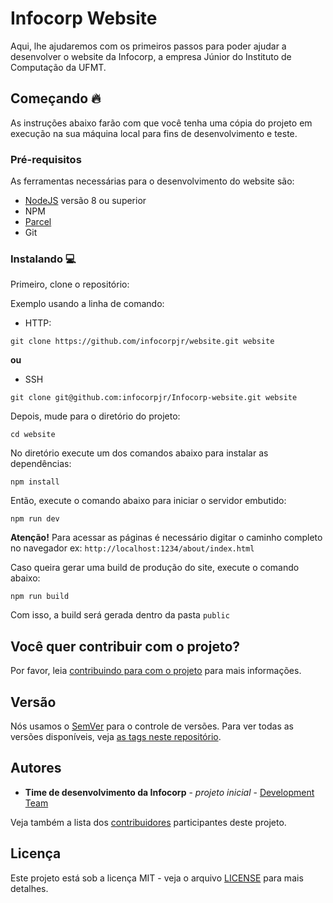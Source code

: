 # Infocorp Website

Aqui, lhe ajudaremos com os primeiros passos para poder ajudar a desenvolver o website da Infocorp, a empresa Júnior do Instituto de Computação da UFMT.

## Começando 🔥

As instruções abaixo farão com que você tenha uma cópia do projeto em execução na sua máquina local para fins de desenvolvimento e teste.

### Pré-requisitos

As ferramentas necessárias para o desenvolvimento do website são:

* [NodeJS](https://nodejs.org/en/) versão 8 ou superior
* NPM
* [Parcel](https://parceljs.org/getting_started.html)
* Git

### Instalando :computer:

Primeiro, clone o repositório:

Exemplo usando a linha de comando:

* HTTP:
```
git clone https://github.com/infocorpjr/website.git website
```
**ou**

* SSH
```
git clone git@github.com:infocorpjr/Infocorp-website.git website
```

Depois, mude para o diretório do projeto:
```
cd website
```

No diretório execute um dos comandos abaixo para instalar as dependências:
```
npm install
```

Então, execute o comando abaixo para iniciar o servidor embutido:
```
npm run dev
```

**Atenção!** Para acessar as páginas é necessário digitar o caminho completo no navegador ex: `http://localhost:1234/about/index.html`


Caso queira gerar uma build de produção do site, execute o comando abaixo:
```
npm run build
```
Com isso, a build será gerada dentro da pasta `public`

## Você quer contribuir com o projeto?

Por favor, leia [contribuindo para com o projeto](CONTRIBUTING.md) para mais informações.

## Versão

Nós usamos o [SemVer](http://semver.org/) para o controle de versões. Para ver todas as versões disponíveis, veja [as tags neste repositório](https://github.com/infocorpjr/Infocorp-website/tags).

## Autores

* **Time de desenvolvimento da Infocorp** - *projeto inicial* - [Development Team](https://dev.infocorpjr.com/)

Veja também a lista dos [contribuidores](https://github.com/infocorpjr/Infocorp-website/graphs/contributors) participantes deste projeto.

## Licença

Este projeto está sob a licença MIT - veja o arquivo [LICENSE](LICENSE) para mais detalhes. 
